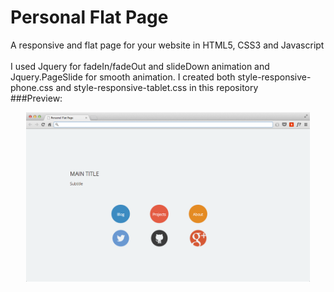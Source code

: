 Personal Flat Page
================

A responsive and flat page for your website in HTML5, CSS3 and Javascript
<br/>
<br/>
I used Jquery for fadeIn/fadeOut and slideDown animation and Jquery.PageSlide for smooth animation.
I created both style-responsive-phone.css and style-responsive-tablet.css in this repository
<br/>
###Preview:
<br/>
<div style = "text-align:center;">
  <img src = ./img/screenshot.png style = "width:90%;">
</div>

